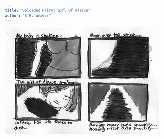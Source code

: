 ```yaml
---
title: "Uploaded Fairy: Girl Of Alsace"
author: "S.R. Weaver"
---
```

![Unwashed Hands](https://raw.githubusercontent.com/BequestDeCendresStudios/BequestDeCendresBlog/refs/heads/main/images/Pages/page2.jpg)
